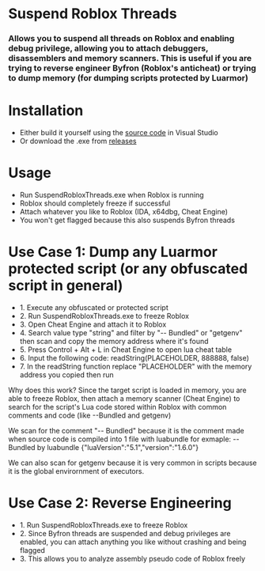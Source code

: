 <h1>Suspend Roblox Threads</h1>
<h3>Allows you to suspend <b>all</b> threads on Roblox and enabling debug privilege, allowing you to attach debuggers, disassemblers and memory scanners. This is useful if you are trying to reverse engineer Byfron (Roblox's anticheat) or trying to dump memory (for dumping scripts protected by Luarmor)</h3>

<h1>Installation</h1>
<ul>
  <li>Either build it yourself using the <a href="https://github.com/Aureliustics/Suspend-Roblox-Threads/blob/main/main.cpp" target="_blank">source code</a> in Visual Studio</li>
  <li>Or download the .exe from <a href="https://github.com/Aureliustics/Suspend-Roblox-Threads/releases/tag/Release" target="_blank">releases</a></li>
</ul>

<h1>Usage</h1>
<ul>
  <li>Run SuspendRobloxThreads.exe when Roblox is running</li>
  <li>Roblox should completely freeze if successful</li>
  <li>Attach whatever you like to Roblox (IDA, x64dbg, Cheat Engine)</li>
  <li>You won't get flagged because this also suspends Byfron threads</li>
</ul>

<h1>Use Case 1: Dump any Luarmor protected script (or any obfuscated script in general)</h1>
<ul>
  <li>1. Execute any obfuscated or protected script</li>
  <li>2. Run SuspendRobloxThreads.exe to freeze Roblox</li>
  <li>3. Open Cheat Engine and attach it to Roblox</li>
  <li>4. Search value type "string" and filter by "-- Bundled" or "getgenv" then scan and copy the memory address where it's found</li>
  <li>5. Press Control + Alt + L in Cheat Engine to open lua cheat table</li>
  <li>6. Input the following code: readString(PLACEHOLDER, 888888, false) </li>
  <li>7. In the readString function replace "PLACEHOLDER" with the memory address you copied then run</li>
</ul>
<p>Why does this work? Since the target script is loaded in memory, you are able to freeze Roblox, then attach a memory scanner (Cheat Engine) to search for the script's Lua code stored within Roblox with common comments and code (like --Bundled and getgenv)</p>
<p>We scan for the comment "-- Bundled" because it is the comment made when source code is compiled into 1 file with luabundle for exmaple: -- Bundled by luabundle {"luaVersion":"5.1","version":"1.6.0"}</p>
<p>We can also scan for getgenv because it is very common in scripts because it is the global envirornment of executors.</p>

<h1>Use Case 2: Reverse Engineering</h1>
<ul>
  <li>1. Run SuspendRobloxThreads.exe to freeze Roblox</li>
  <li>2. Since Byfron threads are suspended and debug privileges are enabled, you can attach anything you like without crashing and being flagged</li>
  <li>3. This allows you to analyze assembly pseudo code of Roblox freely</li>
</ul>
